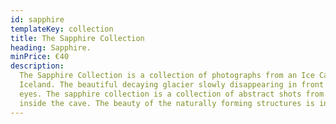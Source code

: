 ```yaml
---
id: sapphire
templateKey: collection
title: The Sapphire Collection
heading: Sapphire.
minPrice: €40
description:
  The Sapphire Collection is a collection of photographs from an Ice Cave in
  Iceland. The beautiful decaying glacier slowly disappearing in front of our
  eyes. The sapphire collection is a collection of abstract shots from taken
  inside the cave. The beauty of the naturally forming structures is incredible.
---
```

